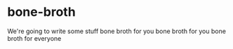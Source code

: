 # bone-broth

We're
going 
to 
write
some 
stuff
bone 
broth 
for
you
bone 
broth
for
you
bone
broth
for
everyone